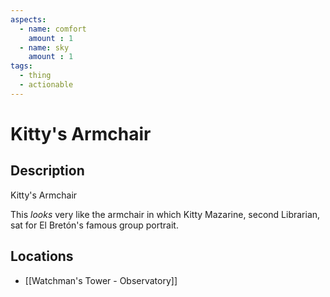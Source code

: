 ```yaml
---
aspects: 
  - name: comfort
    amount : 1
  - name: sky
    amount : 1
tags:
  - thing
  - actionable
---
```


# Kitty's Armchair

## Description
Kitty's Armchair

This <i>looks</i> very like the armchair in which Kitty Mazarine, second Librarian, sat for El Bretón's famous group portrait.
## Locations
- [[Watchman's Tower - Observatory]]